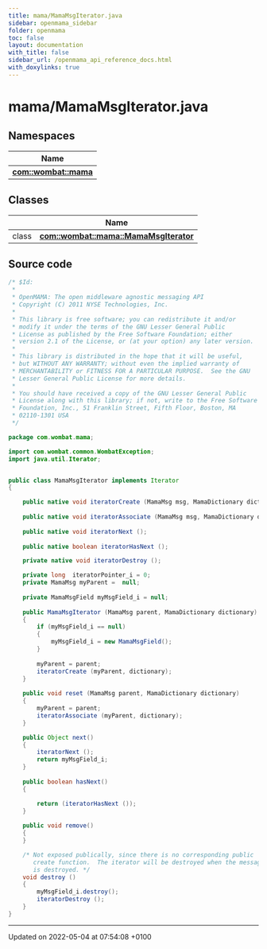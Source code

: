 ```yaml
---
title: mama/MamaMsgIterator.java
sidebar: openmama_sidebar
folder: openmama
toc: false
layout: documentation
with_title: false
sidebar_url: /openmama_api_reference_docs.html
with_doxylinks: true
---
```


# mama/MamaMsgIterator.java



## Namespaces

| Name           |
| -------------- |
| **[com::wombat::mama](namespacecom_1_1wombat_1_1mama.html)**  |

## Classes

|                | Name           |
| -------------- | -------------- |
| class | **[com::wombat::mama::MamaMsgIterator](classcom_1_1wombat_1_1mama_1_1MamaMsgIterator.html)**  |




## Source code

```java
/* $Id:
 *
 * OpenMAMA: The open middleware agnostic messaging API
 * Copyright (C) 2011 NYSE Technologies, Inc.
 *
 * This library is free software; you can redistribute it and/or
 * modify it under the terms of the GNU Lesser General Public
 * License as published by the Free Software Foundation; either
 * version 2.1 of the License, or (at your option) any later version.
 *
 * This library is distributed in the hope that it will be useful,
 * but WITHOUT ANY WARRANTY; without even the implied warranty of
 * MERCHANTABILITY or FITNESS FOR A PARTICULAR PURPOSE.  See the GNU
 * Lesser General Public License for more details.
 *
 * You should have received a copy of the GNU Lesser General Public
 * License along with this library; if not, write to the Free Software
 * Foundation, Inc., 51 Franklin Street, Fifth Floor, Boston, MA
 * 02110-1301 USA
 */

package com.wombat.mama;

import com.wombat.common.WombatException;
import java.util.Iterator;


public class MamaMsgIterator implements Iterator
{

    public native void iteratorCreate (MamaMsg msg, MamaDictionary dictionary);
    
    public native void iteratorAssociate (MamaMsg msg, MamaDictionary dictionary);
    
    public native void iteratorNext ();
    
    public native boolean iteratorHasNext ();

    private native void iteratorDestroy ();

    private long  iteratorPointer_i = 0;
    private MamaMsg myParent =  null;
    
    private MamaMsgField myMsgField_i = null;
        
    public MamaMsgIterator (MamaMsg parent, MamaDictionary dictionary)
    {
        if (myMsgField_i == null)
        {
            myMsgField_i = new MamaMsgField();
        }
        
        myParent = parent;
        iteratorCreate (myParent, dictionary);
    }
    
    public void reset (MamaMsg parent, MamaDictionary dictionary)
    {
        myParent = parent;
        iteratorAssociate (myParent, dictionary);
    }

    public Object next()
    {
        iteratorNext ();
        return myMsgField_i;
    }
    
    public boolean hasNext()
    {

        return (iteratorHasNext ());
    }
    
    public void remove()
    {
    }

    /* Not exposed publically, since there is no corresponding public
       create function.  The iterator will be destroyed when the message
       is destroyed. */
    void destroy ()
    {
        myMsgField_i.destroy();
        iteratorDestroy ();
    }
}
```


-------------------------------

Updated on 2022-05-04 at 07:54:08 +0100
